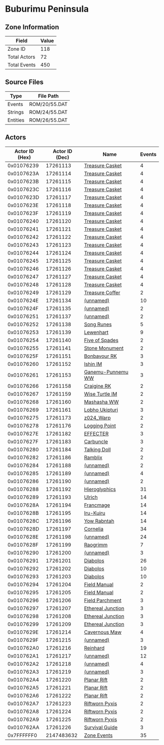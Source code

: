 # Buburimu Peninsula

## Zone Information

| Field        |   Value |
|--------------|---------|
| Zone ID      |     118 |
| Total Actors |      72 |
| Total Events |     450 |

## Source Files

| Type     | File Path     |
|----------|---------------|
| Events   | ROM/20/55.DAT |
| Strings  | ROM/24/55.DAT |
| Entities | ROM/26/55.DAT |

## Actors

| Actor ID (Hex)   |   Actor ID (Dec) | Name                                                       |   Events |
|------------------|------------------|------------------------------------------------------------|----------|
| 0x01076239       |         17261113 | [Treasure Casket](./17261113%20-%20Treasure%20Casket/)     |        4 |
| 0x0107623A       |         17261114 | [Treasure Casket](./17261114%20-%20Treasure%20Casket/)     |        4 |
| 0x0107623B       |         17261115 | [Treasure Casket](./17261115%20-%20Treasure%20Casket/)     |        4 |
| 0x0107623C       |         17261116 | [Treasure Casket](./17261116%20-%20Treasure%20Casket/)     |        4 |
| 0x0107623D       |         17261117 | [Treasure Casket](./17261117%20-%20Treasure%20Casket/)     |        4 |
| 0x0107623E       |         17261118 | [Treasure Casket](./17261118%20-%20Treasure%20Casket/)     |        4 |
| 0x0107623F       |         17261119 | [Treasure Casket](./17261119%20-%20Treasure%20Casket/)     |        4 |
| 0x01076240       |         17261120 | [Treasure Casket](./17261120%20-%20Treasure%20Casket/)     |        4 |
| 0x01076241       |         17261121 | [Treasure Casket](./17261121%20-%20Treasure%20Casket/)     |        4 |
| 0x01076242       |         17261122 | [Treasure Casket](./17261122%20-%20Treasure%20Casket/)     |        4 |
| 0x01076243       |         17261123 | [Treasure Casket](./17261123%20-%20Treasure%20Casket/)     |        4 |
| 0x01076244       |         17261124 | [Treasure Casket](./17261124%20-%20Treasure%20Casket/)     |        4 |
| 0x01076245       |         17261125 | [Treasure Casket](./17261125%20-%20Treasure%20Casket/)     |        4 |
| 0x01076246       |         17261126 | [Treasure Casket](./17261126%20-%20Treasure%20Casket/)     |        4 |
| 0x01076247       |         17261127 | [Treasure Casket](./17261127%20-%20Treasure%20Casket/)     |        4 |
| 0x01076248       |         17261128 | [Treasure Casket](./17261128%20-%20Treasure%20Casket/)     |        4 |
| 0x01076249       |         17261129 | [Treasure Coffer](./17261129%20-%20Treasure%20Coffer/)     |        2 |
| 0x0107624E       |         17261134 | [(unnamed)](./17261134/)                                   |       10 |
| 0x0107624F       |         17261135 | [(unnamed)](./17261135/)                                   |        2 |
| 0x01076251       |         17261137 | [(unnamed)](./17261137/)                                   |        2 |
| 0x01076252       |         17261138 | [Song Runes](./17261138%20-%20Song%20Runes/)               |        5 |
| 0x01076253       |         17261139 | [Lewenhart](./17261139%20-%20Lewenhart/)                   |        9 |
| 0x01076254       |         17261140 | [Five of Spades](./17261140%20-%20Five%20of%20Spades/)     |        2 |
| 0x01076255       |         17261141 | [Stone Monument](./17261141%20-%20Stone%20Monument/)       |        2 |
| 0x0107625F       |         17261151 | [Bonbavour RK](./17261151%20-%20Bonbavour%20RK/)           |        3 |
| 0x01076260       |         17261152 | [Ishin IM](./17261152%20-%20Ishin%20IM/)                   |        3 |
| 0x01076261       |         17261153 | [Ganemu-Punnemu WW](./17261153%20-%20Ganemu-Punnemu%20WW/) |        3 |
| 0x01076266       |         17261158 | [Craigine RK](./17261158%20-%20Craigine%20RK/)             |        2 |
| 0x01076267       |         17261159 | [Wise Turtle IM](./17261159%20-%20Wise%20Turtle%20IM/)     |        2 |
| 0x01076268       |         17261160 | [Mashasha WW](./17261160%20-%20Mashasha%20WW/)             |        2 |
| 0x01076269       |         17261161 | [Lobho Ukipturi](./17261161%20-%20Lobho%20Ukipturi/)       |        3 |
| 0x01076275       |         17261173 | [z024_Warp](./17261173%20-%20z024_Warp/)                   |        2 |
| 0x01076278       |         17261176 | [Logging Point](./17261176%20-%20Logging%20Point/)         |        2 |
| 0x0107627E       |         17261182 | [EFFECTER](./17261182%20-%20EFFECTER/)                     |        3 |
| 0x0107627F       |         17261183 | [Carbuncle](./17261183%20-%20Carbuncle/)                   |        3 |
| 0x01076280       |         17261184 | [Talking Doll](./17261184%20-%20Talking%20Doll/)           |        2 |
| 0x01076282       |         17261186 | [Ramblix](./17261186%20-%20Ramblix/)                       |        2 |
| 0x01076284       |         17261188 | [(unnamed)](./17261188/)                                   |        2 |
| 0x01076285       |         17261189 | [(unnamed)](./17261189/)                                   |        4 |
| 0x01076286       |         17261190 | [(unnamed)](./17261190/)                                   |        2 |
| 0x01076288       |         17261192 | [Hieroglyphics](./17261192%20-%20Hieroglyphics/)           |       31 |
| 0x01076289       |         17261193 | [Ulrich](./17261193%20-%20Ulrich/)                         |       14 |
| 0x0107628A       |         17261194 | [Francmage](./17261194%20-%20Francmage/)                   |       14 |
| 0x0107628B       |         17261195 | [Iru-Kuiru](./17261195%20-%20Iru-Kuiru/)                   |       14 |
| 0x0107628C       |         17261196 | [Yow Rabntah](./17261196%20-%20Yow%20Rabntah/)             |       14 |
| 0x0107628D       |         17261197 | [Cornelia](./17261197%20-%20Cornelia/)                     |       34 |
| 0x0107628E       |         17261198 | [(unnamed)](./17261198/)                                   |       24 |
| 0x0107628F       |         17261199 | [Raogrimm](./17261199%20-%20Raogrimm/)                     |        7 |
| 0x01076290       |         17261200 | [(unnamed)](./17261200/)                                   |        3 |
| 0x01076291       |         17261201 | [Diabolos](./17261201%20-%20Diabolos/)                     |       26 |
| 0x01076292       |         17261202 | [Diabolos](./17261202%20-%20Diabolos/)                     |       10 |
| 0x01076293       |         17261203 | [Diabolos](./17261203%20-%20Diabolos/)                     |       10 |
| 0x01076294       |         17261204 | [Field Manual](./17261204%20-%20Field%20Manual/)           |        2 |
| 0x01076295       |         17261205 | [Field Manual](./17261205%20-%20Field%20Manual/)           |        2 |
| 0x01076296       |         17261206 | [Field Parchment](./17261206%20-%20Field%20Parchment/)     |        3 |
| 0x01076297       |         17261207 | [Ethereal Junction](./17261207%20-%20Ethereal%20Junction/) |        3 |
| 0x01076298       |         17261208 | [Ethereal Junction](./17261208%20-%20Ethereal%20Junction/) |        3 |
| 0x01076299       |         17261209 | [Ethereal Junction](./17261209%20-%20Ethereal%20Junction/) |        3 |
| 0x0107629E       |         17261214 | [Cavernous Maw](./17261214%20-%20Cavernous%20Maw/)         |        4 |
| 0x0107629F       |         17261215 | [(unnamed)](./17261215/)                                   |        3 |
| 0x010762A0       |         17261216 | [Reinhard](./17261216%20-%20Reinhard/)                     |       19 |
| 0x010762A1       |         17261217 | [(unnamed)](./17261217/)                                   |       12 |
| 0x010762A2       |         17261218 | [(unnamed)](./17261218/)                                   |        4 |
| 0x010762A3       |         17261219 | [(unnamed)](./17261219/)                                   |        3 |
| 0x010762A4       |         17261220 | [Planar Rift](./17261220%20-%20Planar%20Rift/)             |        2 |
| 0x010762A5       |         17261221 | [Planar Rift](./17261221%20-%20Planar%20Rift/)             |        2 |
| 0x010762A6       |         17261222 | [Planar Rift](./17261222%20-%20Planar%20Rift/)             |        2 |
| 0x010762A7       |         17261223 | [Riftworn Pyxis](./17261223%20-%20Riftworn%20Pyxis/)       |        2 |
| 0x010762A8       |         17261224 | [Riftworn Pyxis](./17261224%20-%20Riftworn%20Pyxis/)       |        2 |
| 0x010762A9       |         17261225 | [Riftworn Pyxis](./17261225%20-%20Riftworn%20Pyxis/)       |        2 |
| 0x010762AA       |         17261226 | [Survival Guide](./17261226%20-%20Survival%20Guide/)       |        3 |
| 0x7FFFFFF0       |       2147483632 | [Zone Events](./Zone%20Events/)                            |       35 |